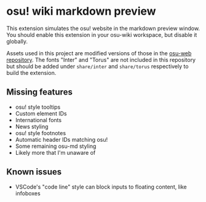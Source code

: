# osu! wiki markdown preview

This extension simulates the osu! website in the markdown preview window. You should enable this extension in your osu-wiki workspace, but disable it globally.

Assets used in this project are modified versions of those in the [osu-web repository](https://github.com/ppy/osu-web). The fonts "Inter" and "Torus" are not included in this repository but should be added under `share/inter` and `share/torus` respectively to build the extension.

## Missing features

- osu! style tooltips
- Custom element IDs
- International fonts
- News styling
- osu! style footnotes
- Automatic header IDs matching osu!
- Some remaining osu-md styling
- Likely more that I'm unaware of

## Known issues

- VSCode's "code line" style can block inputs to floating content, like infoboxes
